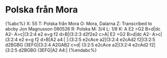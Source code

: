 # Polska från Mora

{%abc%}
X: 55
T: Polska från Mora
O: Mora, Dalarna
Z: Transcribed to abcby Jon Magnusson 080526
R: Polska
M: 3/4
L: 1/8
K: A
E2 =G2 B>d|dc A2- A>c|(3:2:4 e2 e=g f2 d>B|(3:2:3 d2f2e2 c>A|
E2 =G2 B>d|dc A2- A>c|(3:2:4 e2 e=g f2 d>B|A2 a4:|
|:(3:2:5 e2cAce a2|(3:2:4 e2cAd2 f2|(3:2:5 d2BGBG (3EFG|(3:2:4 A2GAB2 c>d|
(3:2:5 e2cAce a2|(3:2:4 e2cAd2 f2|(3:2:5 d2BGBG (3EFG|A2 A4:|
{%endabc%}

